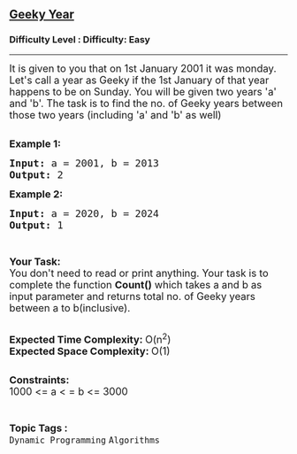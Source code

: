 <h2><a href="https://www.geeksforgeeks.org/problems/geeky-year4720/1?page=14&status=unsolved&sortBy=accuracy">Geeky Year</a></h2><h3>Difficulty Level : Difficulty: Easy</h3><hr><div class="problems_problem_content__Xm_eO"><p><span style="font-size:18px">It is given to you that on 1st January 2001 it was monday. Let's call a year as Geeky if the 1st January of that year happens to be on Sunday. You will be given two years 'a' and 'b'. The&nbsp;task is to find the no. of Geeky years between those two years (including&nbsp;'a' and 'b' as well)</span><br>
&nbsp;</p>

<p><span style="font-size:18px"><strong>Example 1:</strong></span></p>

<pre><span style="font-size:18px"><strong>Input: </strong>a = 2001, b = 2013
<strong>Output: </strong>2</span>
</pre>

<p><span style="font-size:18px"><strong>Example 2:</strong></span></p>

<pre><span style="font-size:18px"><strong>Input: </strong>a = 2020, b = 2024
<strong>Output: </strong>1</span>
</pre>

<p>&nbsp;</p>

<p><span style="font-size:18px"><strong>Your Task:</strong><br>
You don't need to read or print anything. Your task is to complete the function&nbsp;<strong>Count()</strong>&nbsp;which takes a and b as input parameter and returns total no. of Geeky years between a to b(inclusive).</span><br>
&nbsp;</p>

<p><span style="font-size:18px"><strong>Expected Time Complexity:&nbsp;</strong>O(n<sup>2</sup>)<br>
<strong>Expected Space Complexity:&nbsp;</strong>O(1)</span><br>
&nbsp;</p>

<p><span style="font-size:18px"><strong>Constraints:</strong><br>
1000 &lt;= a &lt; = b &lt;= 3000</span></p>
</div><br><p><span style=font-size:18px><strong>Topic Tags : </strong><br><code>Dynamic Programming</code>&nbsp;<code>Algorithms</code>&nbsp;